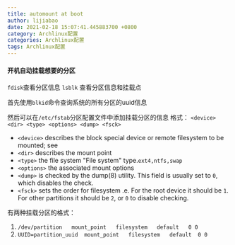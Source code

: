 ```yaml
---
title: automount at boot
author: lijiabao
date: 2021-02-18 15:07:41.445883700 +0800
category: Archlinux配置
categories: Archlinux配置
tags: Archlinux配置
---
```

#### 开机自动挂载想要的分区
`fdisk`查看分区信息
`lsblk` 查看分区信息和挂载点

首先使用`blkid`命令查询系统的所有分区的uuid信息

然后可以在`/etc/fstab`分区配置文件中添加挂载分区的信息
格式：
`<device>    <dir> <type> <options> <dump> <fsck>`
-   `<device>` describes the block special device or remote filesystem to be mounted; see 
-   `<dir>` describes the mount point
-   `<type>` the file system "File system" type.`ext4,ntfs,swap`
-   `<options>` the associated mount options
-   `<dump>` is checked by the dump(8) utility. This field is usually set to `0`, which disables the check.
-   `<fsck>` sets the order for filesystem .e. For the root device it should be `1`. For other partitions it should be `2`, or `0` to disable checking.

有两种挂载分区的格式：
1. `/dev/partition   mount_point   filesystem   default   0 0`
2. `UUID=partition_uuid  mount_point   filesystem   default  0 0`